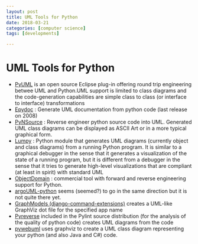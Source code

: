 ```yaml
---
layout: post
title: UML Tools for Python
date: 2018-03-21
categories: [computer science]
tags: [developments]

---
```



# UML Tools for Python

* [PyUML](https://sourceforge.net/projects/eclipse-pyuml/) is an open source Eclipse plug-in offering round trip engineering betwee UML and Python.UML support is limited to class diagrams and the code-generation capabilities are simple class to class (or interface to interface) transformations
* [Epydoc](http://epydoc.sourceforge.net/) : Generate UML documentation from python code (last release on 2008)
* [PyNSource](http://www.andypatterns.com/index.php/products/pynsource/) : Reverse engineer python source code into UML. Generated UML class diagrams can be displayed as ASCII Art or in a more typical graphical form.
* [Lumpy](http://www.greenteapress.com/thinkpython/swampy/lumpy.html) : Python module that generates UML diagrams (currently object and class diagrams) from a running Python program. It is similar to a graphical debugger in the sense that it generates a visualization of the state of a running program, but it is different from a debugger in the sense that it tries to generate high-level visualizations that are compliant (at least in spirit) with standard UML
* [ObjectDomain](http://www.objectdomain.com/products/od-features) : commercial tool with forward and reverse engineering support for Python.
* [argoUML-python](http://argouml-python.tigris.org/) seems (seemed?) to go in the same direction but it is not quite there yet.
* [GraphModels (django-command-extensions)](https://code.google.com/p/django-command-extensions/wiki/GraphModels) creates a UML-like GraphViz dot file for the specified app name
* [Pyreverse](https://www.logilab.org/project/pylint) included in the Pylint source distribution (for the analysis of the quality of python code) creates UML diagrams from the code
* [pywebuml](https://bitbucket.org/tzulberti/pywebuml) uses graphviz to create a UML class diagram representing your python (and also Java and C#) code.